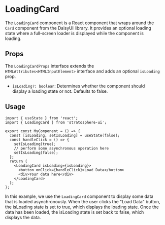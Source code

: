 # LoadingCard

The `LoadingCard` component is a React component that wraps around the `Card` component from the DaisyUI library. It provides an optional loading state where a full-screen loader is displayed while the component is loading.

## Props

The `LoadingCardProps` interface extends the `HTMLAttributes<HTMLInputElement>` interface and adds an optional `isLoading` prop.

- `isLoading?: boolean`: Determines whether the component should display a loading state or not. Defaults to false.

## Usage

```tsx
import { useState } from 'react';
import { LoadingCard } from 'stratosphere-ui';

export const MyComponent = () => {
  const [isLoading, setIsLoading] = useState(false);
  const handleClick = () => {
    setIsLoading(true);
    // perform some asynchronous operation here
    setIsLoading(false);
  };
  return (
    <LoadingCard isLoading={isLoading}>
      <button onClick={handleClick}>Load Data</button>
      <div>Your data here</div>
    </LoadingCard>
  );
};
```

In this example, we use the `LoadingCard` component to display some data that is loaded asynchronously. When the user clicks the "Load Data" button, the isLoading state is set to true, which displays the loading state. Once the data has been loaded, the isLoading state is set back to false, which displays the data.

